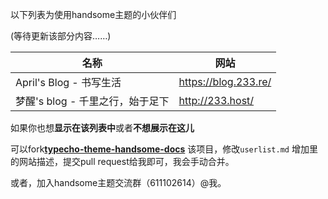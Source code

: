 以下列表为使用handsome主题的小伙伴们

(等待更新该部分内容……)

| 名称                    | 网站                   |
| --------------------- | -------------------- |
| April's Blog - 书写生活   | https://blog.233.re/ |
| 梦醒's blog - 千里之行，始于足下 | http://233.host/     |



如果你也想**显示在该列表中**或者**不想展示在这儿**

可以fork[**typecho-theme-handsome-docs**](https://github.com/ihewro/typecho-theme-handsome-docs) 该项目，修改`userlist.md` 增加里的网站描述，提交pull request给我即可，我会手动合并。

或者，加入handsome主题交流群（611102614）@我。
